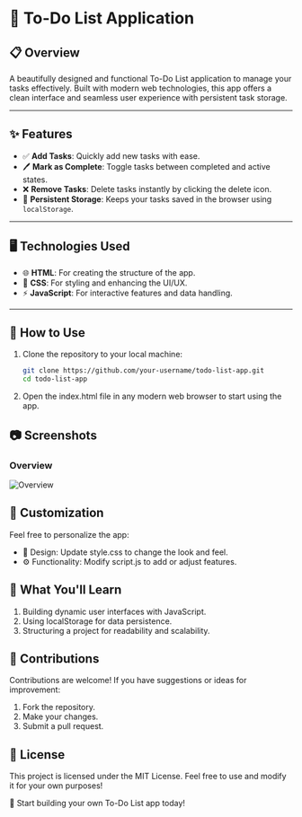 # 📝 To-Do List Application

## 📋 Overview
A beautifully designed and functional To-Do List application to manage your tasks effectively. Built with modern web technologies, this app offers a clean interface and seamless user experience with persistent task storage.

---

## ✨ Features
- ✅ **Add Tasks**: Quickly add new tasks with ease.
- 🖊️ **Mark as Complete**: Toggle tasks between completed and active states.
- ❌ **Remove Tasks**: Delete tasks instantly by clicking the delete icon.
- 💾 **Persistent Storage**: Keeps your tasks saved in the browser using `localStorage`.

---

## 🖥️ Technologies Used
- 🌐 **HTML**: For creating the structure of the app.
- 🎨 **CSS**: For styling and enhancing the UI/UX.
- ⚡ **JavaScript**: For interactive features and data handling.

---

## 🚀 How to Use

1. Clone the repository to your local machine:
   
   ```bash
   git clone https://github.com/your-username/todo-list-app.git
   cd todo-list-app
2. Open the index.html file in any modern web browser to start using the app.

## 📷 Screenshots

### Overview   
![Overview](screenshot/overview.png)  

## 🔧 Customization

Feel free to personalize the app:

 - 🎨 Design: Update style.css to change the look and feel.
 - ⚙️ Functionality: Modify script.js to add or adjust features.

## 🌟 What You'll Learn

1. Building dynamic user interfaces with JavaScript.
2. Using localStorage for data persistence.
3. Structuring a project for readability and scalability.

## 🤝 Contributions

Contributions are welcome! If you have suggestions or ideas for improvement:

1. Fork the repository.
2. Make your changes.
3. Submit a pull request.

## 📜 License

This project is licensed under the MIT License.
Feel free to use and modify it for your own purposes!

🎉 Start building your own To-Do List app today!
